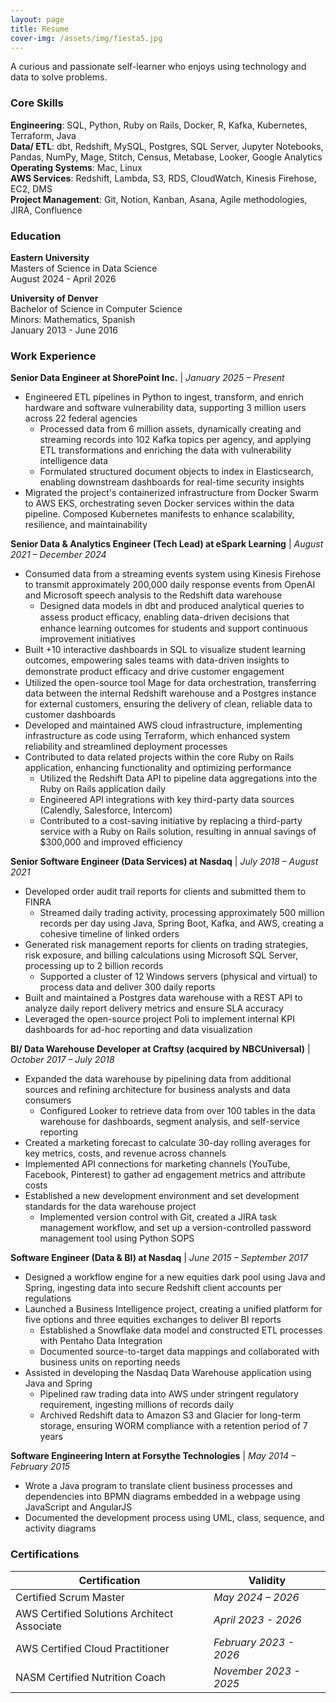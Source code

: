 ```yaml
---
layout: page
title: Resume
cover-img: /assets/img/fiesta5.jpg
---
```


A curious and passionate self-learner who enjoys using technology and data to solve problems.

### Core Skills
**Engineering**: SQL, Python, Ruby on Rails, Docker, R, Kafka, Kubernetes, Terraform, Java   
**Data/ ETL**: dbt, Redshift, MySQL, Postgres, SQL Server, Jupyter Notebooks, Pandas, NumPy, Mage, Stitch, Census, Metabase, Looker, Google Analytics  
**Operating Systems**: Mac, Linux  
**AWS Services**: Redshift, Lambda, S3, RDS, CloudWatch, Kinesis Firehose, EC2, DMS  
**Project Management**: Git, Notion, Kanban, Asana, Agile methodologies, JIRA, Confluence  

### Education  
**Eastern University**  
Masters of Science in Data Science  
August 2024 - April 2026  

**University of Denver**  
Bachelor of Science in Computer Science  
Minors: Mathematics, Spanish  
January 2013 - June 2016 

### Work Experience
**Senior Data Engineer at ShorePoint Inc.**  |   *January 2025 – Present*  
* Engineered ETL pipelines in Python to ingest, transform, and enrich hardware and
software vulnerability data, supporting 3 million users across 22
federal agencies  
    * Processed data from 6 million assets, dynamically creating and streaming records
into 102 Kafka topics per agency, and applying ETL transformations and enriching the
data with vulnerability intelligence data  
    * Formulated structured document objects to index in Elasticsearch, enabling
downstream dashboards for real-time security insights  
* Migrated the project's containerized infrastructure from Docker Swarm to AWS EKS,
orchestrating seven Docker services within the data pipeline. Composed Kubernetes
manifests to enhance scalability, resilience, and maintainability  

**Senior Data & Analytics Engineer (Tech Lead) at eSpark Learning**   |   *August 2021 – December 2024*   
* Consumed data from a streaming events system using Kinesis Firehose to transmit
approximately 200,000 daily response events from OpenAI and Microsoft speech analysis to
the Redshift data warehouse  
    * Designed data models in dbt and produced analytical queries to assess product
eﬃcacy, enabling data-driven decisions that enhance learning outcomes for students
and support continuous improvement initiatives  
* Built +10 interactive dashboards in SQL to visualize student learning outcomes,
empowering sales teams with data-driven insights to demonstrate product eﬃcacy and drive
customer engagement  
* Utilized the open-source tool Mage for data orchestration, transferring data between the
internal Redshift warehouse and a Postgres instance for external customers, ensuring the
delivery of clean, reliable data to customer dashboards  
* Developed and maintained AWS cloud infrastructure, implementing infrastructure as code
using Terraform, which enhanced system reliability and streamlined deployment processes  
* Contributed to data related projects within the core Ruby on Rails application,
enhancing functionality and optimizing performance  
    * Utilized the Redshift Data API to pipeline data aggregations into the Ruby on Rails
    application daily  
    * Engineered API integrations with key third-party data sources (Calendly, Salesforce,
    Intercom)  
    * Contributed to a cost-saving initiative by replacing a third-party service with a Ruby
    on Rails solution, resulting in annual savings of $300,000 and improved efficiency  

**Senior Software Engineer (Data Services) at Nasdaq**   |  *July 2018 – August 2021*   
* Developed order audit trail reports for clients and submitted them to FINRA  
    * Streamed daily trading activity, processing approximately 500 million records per day
using Java, Spring Boot, Kafka, and AWS, creating a cohesive timeline of linked orders  
* Generated risk management reports for clients on trading strategies, risk exposure, and
billing calculations using Microsoft SQL Server, processing up to 2 billion records  
    * Supported a cluster of 12 Windows servers (physical and virtual) to process data and
deliver 300 daily reports  
* Built and maintained a Postgres data warehouse with a REST API to analyze daily report
delivery metrics and ensure SLA accuracy  
* Leveraged the open-source project Poli to implement internal KPI dashboards for ad-hoc
reporting and data visualization  

**BI/ Data Warehouse Developer at Craftsy (acquired by NBCUniversal)** | *October 2017 – July 2018*  
* Expanded the data warehouse by pipelining data from additional sources and refining
architecture for business analysts and data consumers  
    * Configured Looker to retrieve data from over 100 tables in the data warehouse for
dashboards, segment analysis, and self-service reporting  
* Created a marketing forecast to calculate 30-day rolling averages for key metrics, costs,
and revenue across channels  
* Implemented API connections for marketing channels (YouTube, Facebook, Pinterest) to
gather ad engagement metrics and attribute costs  
* Established a new development environment and set development standards for the data
warehouse project  
    * Implemented version control with Git, created a JIRA task management workflow,
and set up a version-controlled password management tool using Python SOPS  

**Software Engineer (Data & BI) at Nasdaq** | *June 2015 – September 2017*  
* Designed a workflow engine for a new equities dark pool using Java and Spring,
ingesting data into secure Redshift client accounts per regulations  
* Launched a Business Intelligence project, creating a unified platform for five options and
three equities exchanges to deliver BI reports  
    * Established a Snowflake data model and constructed ETL processes with Pentaho
Data Integration  
    * Documented source-to-target data mappings and collaborated with business units
on reporting needs  
* Assisted in developing the Nasdaq Data Warehouse application using Java and Spring
    * Pipelined raw trading data into AWS under stringent regulatory requirement, ingesting
millions of records daily  
    * Archived Redshift data to Amazon S3 and Glacier for long-term storage, ensuring
WORM compliance with a retention period of 7 years  

**Software Engineering Intern at Forsythe Technologies** | *May 2014 – February 2015*  
* Wrote a Java program to translate client business processes and dependencies into BPMN
diagrams embedded in a webpage using JavaScript and AngularJS  
* Documented the development process using UML, class, sequence, and activity diagrams  

### Certifications

| Certification                                | Validity         |
|---------------------------------------------|------------------|
| Certified Scrum Master                  | *May 2024 – 2026* |
| AWS Certified Solutions Architect Associate | *April 2023 - 2026* |
| AWS Certified Cloud Practitioner | *February 2023 - 2026* |
| NASM Certified Nutrition Coach | *November 2023 - 2025* |